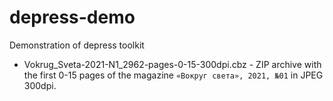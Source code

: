# depress-demo

Demonstration of depress toolkit

* Vokrug_Sveta-2021-N1_2962-pages-0-15-300dpi.cbz - ZIP archive with the first 0-15 pages of the magazine `«Вокруг света», 2021, №01` in JPEG 300dpi.


